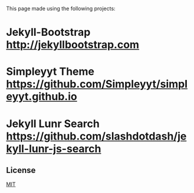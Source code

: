 This page made using the following projects:

# Jekyll-Bootstrap <http://jekyllbootstrap.com>
# Simpleyyt Theme <https://github.com/Simpleyyt/simpleyyt.github.io>
# Jekyll Lunr Search <https://github.com/slashdotdash/jekyll-lunr-js-search>

## License

[MIT](http://opensource.org/licenses/MIT)
